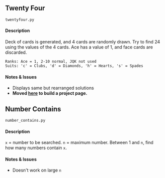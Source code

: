 ## Twenty Four

    twentyfour.py

#### Description

Deck of cards is generated, and 4 cards are randomly drawn. Try to find 24 using the values of the 4 cards. Ace has a value of 1, and face cards are discarded.

    Ranks: Ace = 1, 2-10 normal, JQK not used
    Suits: 'c' = Clubs, 'd' = Diamonds, 'h' = Hearts, 's' = Spades

#### Notes & Issues

- Displays same but rearranged solutions
- **Moved [here](https://github.com/dsoegijono/twentyfour) to build a project page.**


## Number Contains

    number_contains.py

#### Description

`x` = number to be searched. `n` = maximum number. Between 1 and `n`, find how many numbers contain `x`.

#### Notes & Issues

- Doesn't work on large `n`
